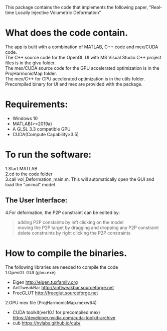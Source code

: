 This package contains the code that implements the following paper, 
"Real-time Locally Injective Volumetric Deformation"

What does the code contain.
==============
The app is built with a combination of MATLAB, C++ code and mex/CUDA code. <br>
The C++ source code for the OpenGL UI with MS Visual Studio C++ project files is in the glvu folder.<br>
The mex/CUDA source code for the GPU accelerated optimization is in the ProjHarmonicMap folder.<br>
The mex/C++ for CPU accelerated optimization is in the utils folder.<br>
Precompiled binary for UI and mex are provided with the package.<br>

Requirements:
==============
* Windows 10<br>
* MATLAB(>=2019a)<br>
* A GLSL 3.3 compatible GPU<br>
* CUDA(Compute Capability>3.5)<br>


To run the software:
==============
1.Start MATLAB<br>
2.cd to the code folder<br>
3.call vol_Deformation_main.m. This will automatically open the GUI and load the "animal" model<br>

The User Interface:
--------------
4.For deformation, the P2P constraint can be edited by:<br>
>adding P2P constaints by left clicking on the model<br>
>moving the P2P target by dragging and dropping any P2P constraint<br>
>delete constraints by right clicking the P2P constraints<br>

How to compile the binaries.
==============
The following libraries are needed to compile the code<br>
1.OpenGL GUI (glvu.exe)<br>
* Eigen http://eigen.tuxfamily.org<br>
* AntTweakBar http://anttweakbar.sourceforge.net<br>
* FreeGLUT http://freeglut.sourceforge.net<br>

2.GPU mex file (ProjHarmonicMap.mexw64)<br>
* CUDA toolkit(ver10.1 for precompiled mex) https://developer.nvidia.com/cuda-toolkit-archive<br>
* cub https://nvlabs.github.io/cub/<br>

